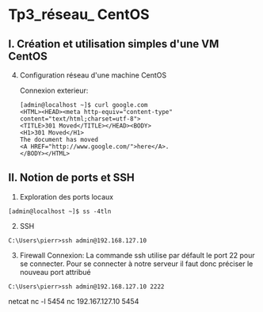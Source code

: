 # Tp3_réseau_ CentOS

## I. Création et utilisation simples d'une VM CentOS

4. Configuration réseau d'une machine CentOS

    Connexion exterieur:

    ```
    [admin@localhost ~]$ curl google.com
    <HTML><HEAD><meta http-equiv="content-type" content="text/html;charset=utf-8">
    <TITLE>301 Moved</TITLE></HEAD><BODY>
    <H1>301 Moved</H1>
    The document has moved
    <A HREF="http://www.google.com/">here</A>.
    </BODY></HTML>
    ```

## II. Notion de ports et SSH

1. Exploration des ports locaux

```
[admin@localhost ~]$ ss -4tln
```

2. SSH
```
C:\Users\pierr>ssh admin@192.168.127.10
```

3. Firewall
Connexion:
La commande ssh utilise par défault le port 22 pour se connecter. 
Pour se connecter à notre serveur il faut donc préciser le nouveau port attribué
```
C:\Users\pierr>ssh admin@192.168.127.10 2222
```

netcat
nc -l 5454
nc 192.167.127.10 5454


